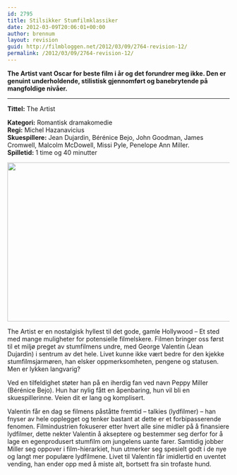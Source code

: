 ```yaml
---
id: 2795
title: Stilsikker Stumfilmklassiker
date: 2012-03-09T20:06:01+00:00
author: brennum
layout: revision
guid: http://filmbloggen.net/2012/03/09/2764-revision-12/
permalink: /2012/03/09/2764-revision-12/
---
```

**The Artist vant Oscar for beste film i år og det forundrer meg ikke. Den er genuint underholdende, stilistisk gjennomført og banebrytende på mangfoldige nivåer.**  
****

**<!--more-->Tittel:** The Artist

  
**Kategori:** Romantisk dramakomedie  
**Regi:** Michel Hazanavicius  
**Skuespillere:** Jean Dujardin, Bérénice Bejo, John Goodman, James Cromwell, Malcolm McDowell, Missi Pyle, Penelope Ann Miller.  
**Spilletid:** 1 time og 40 minutter

<a href="http://filmbloggen.net/?attachment_id=2784" rel="attachment wp-att-2784"><img class="alignnone size-large wp-image-2784" src="http://filmbloggen.net/wp-content/uploads//2012/03/the_artist_3-620x360.jpg" alt="" width="620" height="360" /></a>

The Artist er en nostalgisk hyllest til det gode, gamle Hollywood &#8211; Et sted med mange muligheter for potensielle filmelskere. Filmen bringer oss først til et miljø preget av stumfilmens undre, med George Valentin (Jean Dujardin) i sentrum av det hele. Livet kunne ikke vært bedre for den kjekke stumfilmsjarmøren, han elsker oppmerksomheten, pengene og statusen. Men er lykken langvarig?

Ved en tilfeldighet støter han på en iherdig fan ved navn Peppy Miller (Bérénice Bejo). Hun har nylig fått en åpenbaring, hun vil bli en skuespillerinne. Veien dit er lang og komplisert.

Valentin får en dag se filmens påståtte fremtid &#8211; talkies (lydfilmer) &#8211; han fnyser av hele opplegget og tenker bastant at dette er et forbipasserende fenomen. Filmindustrien fokuserer etter hvert alle sine midler på å finansiere lydfilmer, dette nekter Valentin å akseptere og bestemmer seg derfor for å lage en egenprodusert stumfilm om jungelens uante farer. Samtidig jobber Miller seg oppover i film-hierarkiet, hun utmerker seg spesielt godt i de nye og langt mer populære lydfilmene. Livet til Valentin får imidlertid en uventet vending, han ender opp med å miste alt, bortsett fra sin trofaste hund.